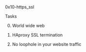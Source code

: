0x10-https_ssl

Tasks

0. World wide web 

1. HAproxy SSL termination 

2. No loophole in your website traffic 
